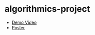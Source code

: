 # algorithmics-project

- [Demo Video](https://www.youtube.com/watch?v=9xsm_m2bRCE)
- [Poster](https://github.com/novinsh/algorithmics-project/blob/master/poster.pdf)
